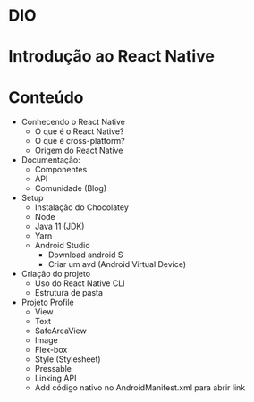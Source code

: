 # DIO
# Introdução ao React Native


# Conteúdo
- Conhecendo o  React Native
  - O que é o React Native?
  - O que é cross-platform?
  - Origem do React Native
- Documentação:
  - Componentes
  - API
  - Comunidade (Blog)
- Setup
  - Instalação do Chocolatey
  - Node
  - Java 11 (JDK)
  - Yarn
  - Android Studio
    - Download android S
    - Criar um avd (Android Virtual Device)
- Criação do projeto
  - Uso do React Native CLI
  - Estrutura de pasta
- Projeto Profile
  - View
  - Text
  - SafeAreaView
  - Image
  - Flex-box
  - Style (Stylesheet)
  - Pressable
  - Linking API
  - Add código nativo no AndroidManifest.xml para abrir link
